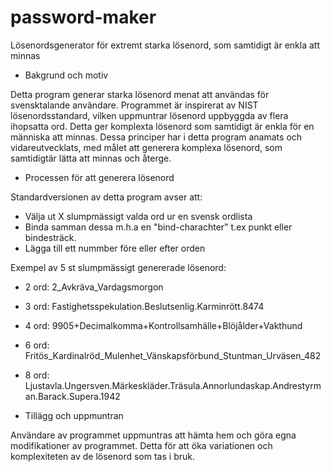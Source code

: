 # password-maker
Lösenordsgenerator för extremt starka lösenord, som samtidigt är enkla att minnas 

- Bakgrund och motiv

Detta program generar starka lösenord menat att användas för svensktalande användare. Programmet är inspirerat av NIST lösenordsstandard, vilken uppmuntrar lösenord uppbyggda av flera ihopsatta ord. Detta ger komplexta lösenord som samtidigt är enkla för en människa att minnas. Dessa principer har i detta program anamats och vidareutvecklats, med målet att generera komplexa lösenord, som samtidigtär lätta att minnas och återge.

- Processen för att generera lösenord

Standardversionen av detta program avser att:

- Välja ut X slumpmässigt valda ord ur en svensk ordlista
- Binda samman dessa m.h.a en "bind-charachter" t.ex punkt eller bindesträck.
- Lägga till ett nummber före eller efter orden


Exempel av 5 st slumpmässigt genererade lösenord:

- 2 ord: 2_Avkräva_Vardagsmorgon
- 3 ord: Fastighetsspekulation.Beslutsenlig.Karminrött.8474
- 4 ord: 9905+Decimalkomma+Kontrollsamhälle+Blöjålder+Vakthund
- 6 ord: Fritös_Kardinalröd_Mulenhet_Vänskapsförbund_Stuntman_Urväsen_482
- 8 ord: Ljustavla.Ungersven.Märkeskläder.Träsula.Annorlundaskap.Andrestyrman.Barack.Supera.1942

- Tillägg och uppmuntran

Användare av programmet uppmuntras att hämta hem och göra egna modifikationer av programmet. Detta för att öka variationen och komplexiteten av de lösenord som tas i bruk.
